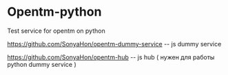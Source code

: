 # Opentm-python

Test service for opentm on python 

https://github.com/SonyaHon/opentm-dummy-service -- js dummy service 

https://github.com/SonyaHon/opentm-hub -- js hub ( нужен для работы  python dummy service )
